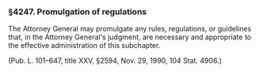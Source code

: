 ### §4247. Promulgation of regulations ###

The Attorney General may promulgate any rules, regulations, or guidelines that, in the Attorney General's judgment, are necessary and appropriate to the effective administration of this subchapter.

(Pub. L. 101–647, title XXV, §2594, Nov. 29, 1990, 104 Stat. 4906.)